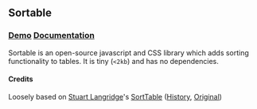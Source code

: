 ## Sortable

### [Demo](http://github.hubspot.com/sortable/docs/welcome) [Documentation](http://github.hubspot.com/sortable)

Sortable is an open-source javascript and CSS library which adds sorting functionality to tables. It is tiny (`<2kb`) and has no dependencies.

#### Credits

Loosely based on [Stuart Langridge](https://github.com/stuartlangridge)'s [SortTable](http://www.kryogenix.org/code/browser/sorttable/) ([History](https://github.com/HubSpot/sortable/commits/e068642453bb39eed676ed338e9bbeb372ca74c4/sorttable.js), [Original](https://github.com/HubSpot/sortable/blob/37894eb51bda9f0e438d735967f16eef0d403ef9/sorttable.js))